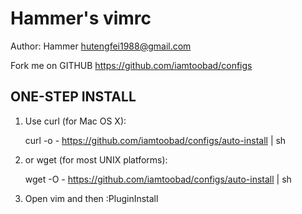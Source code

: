 Hammer's vimrc
============
Author: Hammer <hutengfei1988@gmail.com>

Fork me on GITHUB  https://github.com/iamtoobad/configs

ONE-STEP INSTALL
----------------

1. Use curl (for Mac OS X):

     curl -o - https://github.com/iamtoobad/configs/auto-install | sh

2. or wget (for most UNIX platforms):

     wget -O - https://github.com/iamtoobad/configs/auto-install  | sh

3. Open vim and then :PluginInstall
